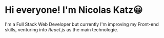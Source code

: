 # Hi everyone! I'm Nicolas Katz😀

I'm a Full Stack Web Developer but currently I'm improving my Front-end skills, venturing into *React.js* as the main technologie.
